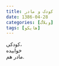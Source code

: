 ```yaml
---
title: کودک و مادر
date: 1386-04-28
categories: [وبلاگ]
tags: [هایکو]
---
```


کودکی،  
خوابیده  
مادر هم.
